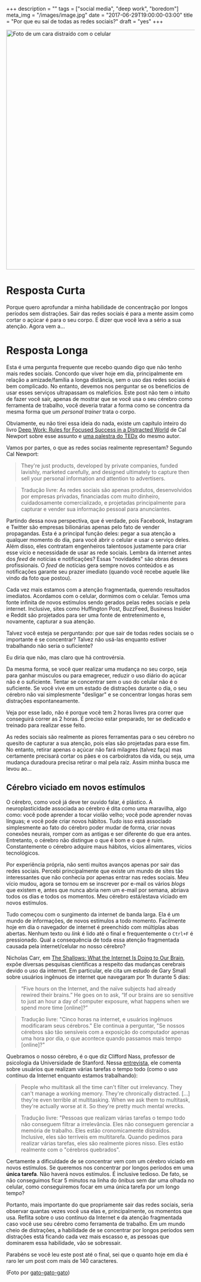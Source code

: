+++
description = ""
tags = ["social media", "deep work", "boredom"]
meta_img = "/images/image.jpg"
date = "2017-06-29T19:00:00-03:00"
title = "Por que eu saí de todas as redes sociais?"
draft = "yes"
+++

<!-- ![distracted](/img/wiqsm/distracted-640px.jpg) -->

<img src="/img/wiqsm/distracted-640px.jpg" alt="Foto de um cara distraído com o celular" style="width: 640px;" />


# Resposta Curta
Porque quero aprofundar a minha habilidade de concentração por longos períodos sem distrações. Sair das redes sociais é para a mente assim como cortar o açúcar é para o seu corpo. É dizer que você leva a sério a sua atenção. Agora vem a...

# Resposta Longa
Esta é uma pergunta frequente que recebo quando digo que não tenho mais redes sociais. Concordo que viver hoje em dia, principalmente em relação a amizade/família a longa distância, sem o uso das redes sociais é bem complicado. No entanto, devemos nos perguntar se os benefícios de usar esses serviços ultrapassam os malefícios. Este post não tem o intuito de fazer você sair, apenas de mostrar que se você usa o seu cérebro como ferramenta de trabalho, você deveria tratar a forma como se concentra da mesma forma que um *personal trainer* trata o corpo.

Obviamente, eu não tirei essa ideia do nada, existe um capítulo inteiro do livro [Deep Work: Rules for Focused Success in a Distracted World](https://www.amazon.com/Deep-Work-Focused-Success-Distracted/dp/1455586692/ref=sr_1_1?ie=UTF8&qid=1498773281&sr=8-1&keywords=deep+work) de Cal Newport sobre esse assunto e [uma palestra do TEDx](https://www.youtube.com/watch?v=3E7hkPZ-HTk) do mesmo autor.

Vamos por partes, o que as redes socias realmente representam? Segundo Cal Newport:

> They're just products, developed by private companies, funded lavishly, marketed carefully, and designed ultimately to capture then sell your personal information and attention to advertisers.

> Tradução livre: As redes sociais são apenas produtos, desenvolvidos por empresas privadas, financiadas com muito dinheiro, cuidadosamente comercializado, e projetadas principalmente para capturar e vender sua informação pessoal para anunciantes.

Partindo dessa nova perspectiva, que é verdade, pois Facebook, Instagram e Twitter são empresas bilionárias apenas pelo fato de vender propagandas. Esta é a principal função deles: pegar a sua atenção a qualquer momento do dia, para você abrir o celular e usar o serviço deles. Além disso, eles contratam engenheiros talentosos justamente para criar esse vício e necessidade de usar as rede sociais. Lembra da internet antes dos *feed* de notícias e notificações? Essas "novidades" são obras desses profissionais. O *feed* de notícias gera sempre novos conteúdos e as notificações garante seu prazer imediato (quando você recebe aquele like vindo da foto que postou). <!-- Esses são exemplos de tecnologias incorporadas nas redes sociais para manter a sua atenção. -->

Cada vez mais estamos com a atenção fragmentada, querendo resultados imediatos. Acordamos com o celular, dormimos com o celular. Temos uma fonte infinita de novos estímulos sendo gerados pelas redes sociais e pela internet. Inclusive, sites como Huffington Post, BuzzFeed, Business Insider e Reddit são projetados para ser uma fonte de entretenimento e, novamente, capturar a sua atenção.

<!-- fizeram o tédio desaparecer e, junto com ele, nossa habilidade de se concentrar por longos períodos sem distrações. -->

<!-- Cal Newport define "*Deep Work*" como "atividades profissionais realizada em um estado de concentração sem distração que impulsiona sua capacidade cognitiva ao limite". -->

Talvez você esteja se perguntando: por que sair de todas redes sociais se o importante é se concentrar? Talvez não usá-las enquanto estiver trabalhando não seria o suficiente?

Eu diria que não, mas claro que há controvérsia.

Da mesma forma, se você quer realizar uma mudança no seu corpo, seja para ganhar músculos ou para emagrecer, reduzir o uso diário do açúcar não é o suficiente. Tentar se concentrar sem o uso do celular não é o suficiente. Se você vive em um estado de distrações durante o dia, o seu cérebro não vai simplesmente "desligar" e se concentrar longas horas sem distrações espontaneamente.

Veja por esse lado, não é porque você tem 2 horas livres pra correr que conseguirá correr as 2 horas. É preciso estar preparado, ter se dedicado e treinado para realizar esse feito.

<!-- No entanto, eu escrevi "longos **períodos** sem distrações" três (3) vezes nesse post. Ênfase em **períodos** e não "horas initerruptas", porque acredito que a melhor forma do cérebro se concentrar é em grandes blocos de **concentração total** (50-90min) seguidas de pequenos intervalos (5-15min) de pausa. Para saber mais desse tópico, recomendo [esse post](http://nymag.com/scienceofus/article/high-intensity-interval-training-work-productivity-breaks.html). -->

As redes sociais são realmente as piores ferramentas para o seu cérebro no quesito de capturar a sua atenção, pois elas são projetadas para esse fim. No entanto, retirar apenas o açúcar não fará milagres (talvez faça) mas certamente precisará cortar os pães e os carboidratos da vida, ou seja, uma mudança duradoura precisa retirar o mal pela raíz. Assim minha busca me levou ao...

## Cérebro viciado em novos estímulos

O cérebro, como você já deve ter ouvido falar, é plástico. A neuroplasticidade associada ao cérebro é dita como uma maravilha, algo como: você pode aprender a tocar violão velho; você pode aprender novas línguas; e você pode criar novos hábitos. Tudo isso está associado simplesmente ao fato do cérebro poder mudar de forma, criar novas conexões neurais, romper com as antigas e ser diferente do que era antes. Entretanto, o cérebro não distingue o que é bom e o que é ruim. Constantemente o cérebro adquire maus hábitos, vícios alimentares, vícios tecnológicos.

Por experiência própria, não senti muitos avanços apenas por sair das redes sociais. Percebi principalmente que existe um mundo de sites tão interessantes que não conhecia por apenas entrar nas redes sociais. Meu vício mudou, agora se tornou em se inscrever por e-mail os vários *blogs* que existem e, antes que nunca abria nem um e-mail por semana, abriava todos os dias e todos os momentos. Meu cérebro está/estava víciado em novos estímulos.

Tudo começou com o surgimento da internet de banda larga. Ela é um mundo de informações, de novos estímulos a todo momento. Facilmente hoje em dia o navegador de internet é preenchido com múltiplas abas abertas. Nenhum texto ou *link* é lido até o final e frequentemente o `Ctrl+F` é pressionado. Qual a consequência de toda essa atenção fragmentada causada pela internet/celular no nosso cérebro?

Nicholas Carr, em [The Shallows: What the Internet Is Doing to Our Brain](https://www.amazon.com/Shallows-What-Internet-Doing-Brains/dp/0393339750), expõe diversas pesquisas científicas a respeito das mudanças cerebrais devido o uso da internet. Em particular, ele cita um estudo de Gary Small sobre usuários ingênuos de internet que navegaram por 1h durante 5 dias:

> “Five hours on the Internet, and the naïve subjects had already rewired their brains.” He goes on to ask, “If our brains are so sensitive to just an hour a day of computer exposure, what happens when we spend more time [online]?”

> Tradução livre: "Cinco horas na internet, e usuários ingênuos modificaram seus cérebros." Ele continua a perguntar, "Se nossos cérebros são tão sensíveis com a exposição do computador apenas uma hora por dia, o que acontece quando passamos mais tempo [online]?"

Quebramos o nosso cérebro, é o que diz Clifford Nass, professor de psicologia da Universidade de Stanford. Nessa [entrevista](http://www.npr.org/2013/05/10/182861382/the-myth-of-multitasking), ele comenta sobre usuários que realizam várias tarefas o tempo todo (como o uso contínuo da Internet enquanto estamos trabalhando):

>  People who multitask all the time can't filter out irrelevancy. They can't manage a working memory. They're chronically distracted.
>  [...] they're even terrible at multitasking. When we ask them to multitask, they're actually worse at it. So they're pretty much mental wrecks.

> Tradução livre: "Pessoas que realizam várias tarefas o tempo todo não conseguem filtrar a irrelevância. Eles não conseguem gerenciar a memória de trabalho. Eles estão cronomicamente distraídos.
>  Inclusive, eles são terríveis em multitarefa. Quando pedimos para realizar várias tarefas, eles são realmente piores nisso. Eles estão realmente com o "cérebros quebrados".

<!-- Sem contar com o uso dos celulares, que qualquer minuto de tédio é transformado em novos estímulos. E, somos viciados nisso, é exatamente esse o motivo pelo qual gostamos tanto de viajar. Somos bombardeados por novas visões, sons e experiências.   -->

Certamente a dificuldade de se concentrar vem com um cérebro viciado em novos estímulos. Se queremos nos concentrar por longos períodos em uma **única tarefa**. Não haverá novos estímulos. É inclusive tedioso. De fato, se não conseguimos ficar 5 minutos na linha do ônibus sem dar uma olhada no celular, como conseguiremos focar em uma única tarefa por um longo tempo?


<!-- Até pouco tempo, eu justificava esse comportamento dizendo que estava visitando sites e blogs muitíssimos interessantes. Por exemplo, se você gosta de discutir política, não mais você ficaria trocando mensagens com seus amigos de Facebook que não querem refletir e pensar sério a respeito do assunto, você simplesmente leria fontes dos maiores jornais do Brasil. Observaria critérios a favor/contra do assunto em questão, e saberia montar um argumento sólido através de fontes confiavéis e não que fulaninho do Facebook compartilhou.  Porém, isso seria na teoria. Na prática, eu ainda estava com preguiça de ler os artigos até o final, qualquer hiperlink me distraía para novas abas e continuava em um estado de distrações constante. (Obs: não sou o cara do exemplo, porque não sou chegado a leis dos homens.) -->

<!-- ## Abrace o tédio -->
<!--  -->
<!-- Podemos ver o tédio de forma objetiva e subjetiva. Frequentemente o tédio representa um sentimento, uma emoção negativa. Mas pense bem, tédio objetivamente representa a falta de novos estímulos, seja se não há nada pra fazer (ex: esperar em um consultório médico), seja quando estamos fazendo uma atividade repetitiva (ex: lavando a louça). Então abraçar o tédio significa abraçar a vida como ela é. Ou melhor, como ela sempre foi antes do surgimento da internet de banda larga e celulares. Se você tem menos de 15 anos, provavelmente nem sabe o que é isso. Se tem mais de 25 anos, talvez tenha experimentado essa transição na adolescência. Se tem mais de 35 em diante, com certeza você se lembra de épocas onde atividades simples não eram tão estressantes quanto hoje em dia. -->

Portanto, mais importante do que propriamente sair das redes sociais, seria observar quantas vezes você usa elas e, principalmente, os momentos que usa. Reflita sobre o uso contínuo da Internet e da atenção fragmentada caso você use seu cérebro como ferramenta de trabalho. Em um mundo cheio de distrações, a habilidade de se concentrar por longos períodos sem distrações está ficando cada vez mais escasso e, as pessoas que dominarem essa habilidade, vão se sobressair.

Parabéns se você leu este post até o final, sei que o quanto hoje em dia é raro ler um post com mais de 140 caracteres.

(Foto por [gato-gato-gato](https://www.flickr.com/photos/gato-gato-gato/17274005375/in/photolist-sjrMYT-UDF39K-oxVVhU-dv7gTj-9AdV8w-8i5Asx-bM33V4-4qWLx1-o3gPud-6gurcP-dg9PwD-4e2GpY-5YQzek-4rBjE5-UeY3yG-UUEbgj-bpnQeC-7KfnK6-UsKLmo-RpYwto-8RzF4B-8WaZWn-nJsnWQ-5qWRie-6Ngakn-8Nywfc-btcKCV-gpmbTD-SU2D9a-pRjLrx-DnmArN-aovGgJ-eDpfFq-j8iceQ-k16k56-foxebu-ea8SLt-aHazVi-yAUrQ-9FdirU-TRVrqM-4Puft4-TDgrCC-56eSb1-yZFFJ-TwiGDo-dLKGXV-e1gnTq-qLb1HL-duzVgu))
